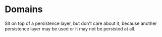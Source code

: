 Domains
==========

Sit on top of a persistence layer, but don't care about it, because another persistence layer may be used or it may not be persisted at all.

